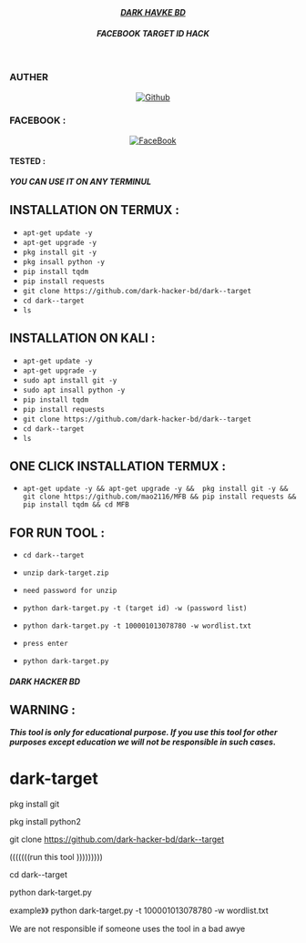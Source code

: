<div align="center">
</div>
<div align ="center"> 
<i><b> <a href="https://www.facebook.com/Dark.hacker.bd2015">
 DARK HAVKE BD</a><br>
 </b><h4>FACEBOOK TARGET ID HACK </h4></i>

</div>
<br>
<h3>AUTHER</h3>
<p align="center">
<a href="https://github.com/dark-hacker-bd/"><img title="Github" src=""></a> </p>

### FACEBOOK :
<p align="center"> 
<a href="https://www.facebook.com/dark.hacker.bd.dark.boy"><img title="FaceBook" src=" VIRUS-lightgrey?style=for-the-badge&logo=facebook"></a>
</p>


#### TESTED :
***YOU CAN USE IT ON ANY TERMINUL***

## INSTALLATION ON TERMUX :

* `apt-get update -y`
* `apt-get upgrade -y`
* `pkg install git -y`
* `pkg insall python -y`
* `pip install tqdm`
* `pip install requests`
* `git clone https://github.com/dark-hacker-bd/dark--target`
* `cd dark--target`
* `ls`
## INSTALLATION ON KALI :
* `apt-get update -y`
* `apt-get upgrade -y`
* `sudo apt install git -y`
* `sudo apt insall python -y`
* `pip install tqdm`
* `pip install requests`
* `git clone https://github.com/dark-hacker-bd/dark--target`
* `cd dark--target`
* `ls`
## ONE CLICK INSTALLATION TERMUX :
* `apt-get update -y && apt-get upgrade -y &&  pkg install git -y && git clone https://github.com/mao2116/MFB && pip install requests && pip install tqdm && cd MFB `


## FOR RUN TOOL :
* `cd dark--target`
* `unzip dark-target.zip`
* `need password for unzip`
* `python dark-target.py -t (target id) -w (password list)`
* ` python dark-target.py -t 100001013078780 -w wordlist.txt `
* `press enter`

* `python dark-target.py`



##### DARK HACKER BD

## WARNING : 
***This tool is only for educational purpose. If you use this tool for other purposes except education we will not be responsible in such cases.***









# dark-target

pkg install git 


pkg install python2 

git clone https://github.com/dark-hacker-bd/dark--target

(((((((run this tool )))))))))

cd dark--target

python dark-target.py

example》》  python dark-target.py -t 100001013078780 -w wordlist.txt

We are not responsible if someone uses the tool in a bad awye



